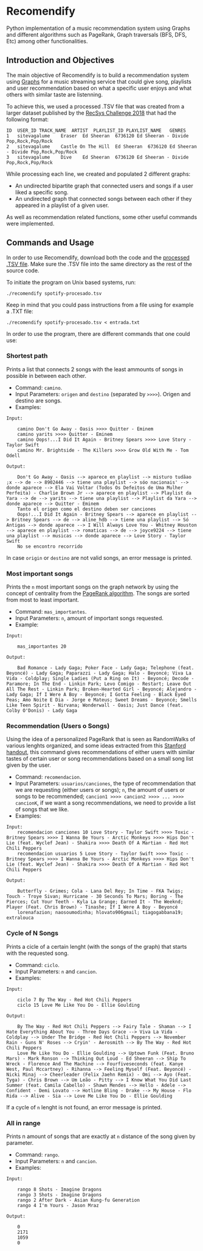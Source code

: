 # Recomendify
Python implementation of a music recommendation system using Graphs and different algorithms such as PageRank, Graph traversals (BFS, DFS, Etc) among other functionalities.

## Introduction and Objectives 
The main objective of Recomendify is to build a recommendation system using [Graphs](https://en.wikipedia.org/wiki/Graph_(abstract_data_type)#:~:text=A%20graph%20data%20structure%20consists,pairs%20for%20a%20directed%20graph.) for a music streaming service that could give song, playlists and user recommendation based on what a specific user enjoys and what others with similar taste are listenning. 

To achieve this, we used a processed .TSV file that was created from a larger dataset published by the [RecSys Challenge 2018](https://www.recsyschallenge.com/2018/) that had the following format:
```
ID	USER_ID	TRACK_NAME	ARTIST	PLAYLIST_ID	PLAYLIST_NAME	GENRES
1	sitevagalume	Eraser	Ed Sheeran	6736120	Ed Sheeran - Divide	Pop,Rock,Pop/Rock
2	sitevagalume	Castle On The Hill	Ed Sheeran	6736120	Ed Sheeran - Divide	Pop,Rock,Pop/Rock
3	sitevagalume	Dive	Ed Sheeran	6736120	Ed Sheeran - Divide	Pop,Rock,Pop/Rock
```

While processing each line, we created and populated 2 different graphs:
* An undirected bipartite graph that connected users and songs if a user liked a specific song.
* An undirected graph that connected songs between each other if they appeared in a playlist of a given user. 

As well as recommendation related functions, some other useful commands were implemented.

## Commands and Usage
In order to use Recomendify, download both the code and the [processed .TSV file](https://drive.google.com/file/d/19piQbkrmO3GAt0ItekldWK4TbnMtAyGi/view?usp=sharing). Make sure the .TSV file into the same directory as the rest of the source code. 

To initiate the program on Unix based systems, run:
```
./recomendify spotify-procesado.tsv
```

Keep in mind that you could pass instructions from a file using for example a .TXT file:
```
./recomendify spotify-procesado.tsv < entrada.txt
```

In order to use the program, there are different commands that one could use:
 
### Shortest path
Prints a list that connects 2 songs with the least ammounts of songs in possible in between each other.

* Command: `camino`.
* Input Parameters: `origen` and `destino` (separated by `>>>>`). Origen and destino are songs. 
* Examples:
```
Input:
    
    camino Don't Go Away - Oasis >>>> Quitter - Eminem
    camino yarits >>>> Quitter - Eminem
    camino Oops!...I Did It Again - Britney Spears >>>> Love Story - Taylor Swift
    camino Mr. Brightside - The Killers >>>> Grow Old With Me - Tom Odell
    
Output:
    
    Don't Go Away - Oasis --> aparece en playlist --> misturo tudãao ;x --> de --> 8902446 --> tiene una playlist --> sóo nacionais' --> donde aparece --> Ela Vai Voltar (Todos Os Defeitos de Uma Mulher Perfeita) - Charlie Brown Jr --> aparece en playlist --> Playlist da Yara --> de --> yarits --> tiene una playlist --> Playlist da Yara --> donde aparece --> Quitter - Eminem
    Tanto el origen como el destino deben ser canciones
    Oops!...I Did It Again - Britney Spears --> aparece en playlist --> Britney Spears --> de --> aline_hdb --> tiene una playlist --> Só Antigas --> donde aparece --> I Will Always Love You - Whitney Houston --> aparece en playlist --> romaticas --> de --> joyce9224 --> tiene una playlist --> musicas --> donde aparece --> Love Story - Taylor Swift
    No se encontro recorrido
```

In case `origin` or `destino` are not valid songs, an error message is printed.

### Most important songs
Prints the `n` most important songs on the graph network by using the concept of centrality from the [PageRank algorithm](https://es.wikipedia.org/wiki/PageRank). The songs are sorted from most to least important.

* Command: `mas_importantes`.
* Input Parameters: `n`, amount of important songs requested.
* Example:
```
Input:

    mas_importantes 20
  
Output:
    
    Bad Romance - Lady Gaga; Poker Face - Lady Gaga; Telephone (feat. Beyoncé) - Lady Gaga; Paparazzi - Lady Gaga; Halo - Beyoncé; Viva La Vida - Coldplay; Single Ladies (Put a Ring on It) - Beyoncé; Decode - Paramore; In The End - Linkin Park; Levo Comigo - Restart; Leave Out All The Rest - Linkin Park; Broken-Hearted Girl - Beyoncé; Alejandro - Lady Gaga; If I Were A Boy - Beyoncé; I Gotta Feeling - Black Eyed Peas; Amo Noite E Dia - Jorge e Mateus; Sweet Dreams - Beyoncé; Smells Like Teen Spirit - Nirvana; Wonderwall - Oasis; Just Dance (feat. Colby O'Donis) - Lady Gaga
```

### Recommendation (Users o Songs)

Using the idea of a personalized PageRank that is seen as RandomWalks of various lenghts organized, and some ideas extracted from this [Stanford handout](https://web.archive.org/web/20201111231436/http://web.stanford.edu/class/msande233/handouts/lecture8.pdf), this command gives recommendations of either users with similar tastes of certain user or song recommendations based on a small song list given by the user.

* Command: `recomendacion`.
* Input Parameters: `usuarios/canciones`, the type of recommendation that we are requesting (either users or songs); `n`, the amount of users or songs to be recommended; `cancion1 >>>> cancion2 >>>> ... >>>> cancionK`, if we want a song recommendations, we need to provide a list of songs that we like.
* Examples:
```
Input:
    recomendacion canciones 10 Love Story - Taylor Swift >>>> Toxic - Britney Spears >>>> I Wanna Be Yours - Arctic Monkeys >>>> Hips Don't Lie (feat. Wyclef Jean) - Shakira >>>> Death Of A Martian - Red Hot Chili Peppers
    recomendacion usuarios 5 Love Story - Taylor Swift >>>> Toxic - Britney Spears >>>> I Wanna Be Yours - Arctic Monkeys >>>> Hips Don't Lie (feat. Wyclef Jean) - Shakira >>>> Death Of A Martian - Red Hot Chili Peppers
    
Output:
    
    Butterfly - Grimes; Cola - Lana Del Rey; In Time - FKA Twigs; Touch - Troye Sivan; Hurricane - 30 Seconds To Mars; Boring - The Pierces; Cut Your Teeth - Kyla La Grange; Earned It - The Weeknd; Player (Feat. Chris Brown) - Tinashe; If I Were A Boy - Beyoncé
    lorenafazion; naosoumodinha; hlovato906gmail; tiagogabbana19; extralouca
```    

### Cycle of N Songs
Prints a cicle of a certain lenght (with the songs of the graph) that starts with the requested song.

* Command: `ciclo`.
* Input Parameters: `n` and `cancion`.
* Examples:
```
Input:

    ciclo 7 By The Way - Red Hot Chili Peppers
    ciclo 15 Love Me Like You Do - Ellie Goulding
    
Output:
    
    By The Way - Red Hot Chili Peppers --> Fairy Tale - Shaman --> I Hate Everything About You - Three Days Grace --> Viva La Vida - Coldplay --> Under The Bridge - Red Hot Chili Peppers --> November Rain - Guns N' Roses --> Cryin' - Aerosmith --> By The Way - Red Hot Chili Peppers
    Love Me Like You Do - Ellie Goulding --> Uptown Funk (Feat. Bruno Mars) - Mark Ronson --> Thinking Out Loud - Ed Sheeran --> Ship To Wreck - Florence And The Machine --> Fourfiveseconds (feat. Kanye West, Paul Mccartney) - Rihanna --> Feeling Myself (Feat. Beyoncé) - Nicki Minaj --> Cheerleader (Felix Jaehn Remix) - Omi --> Ayo (Feat. Tyga) - Chris Brown --> Um Leão - Pitty --> I Know What You Did Last Summer (feat. Camila Cabello) - Shawn Mendes --> Hello - Adele --> Confident - Demi Lovato --> Hotline Bling - Drake --> My House - Flo Rida --> Alive - Sia --> Love Me Like You Do - Ellie Goulding
```
    
If a cycle of `n` lenght is not found, an error message is printed.


### All in range
Prints n amount of songs that are exactly at `n` distance of the song given by parameter.

* Command: `rango`.
* Input Parameters: `n` and `cancion`. 
* Examples:
```
Input:

    rango 8 Shots - Imagine Dragons
    rango 3 Shots - Imagine Dragons
    rango 2 After Dark - Asian Kung-fu Generation
    rango 4 I'm Yours - Jason Mraz
    
Output:
   
    0
    2171
    1059
    0
```
